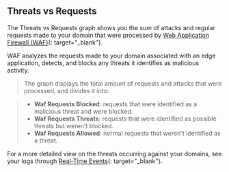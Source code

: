 ## Threats vs Requests

The Threats vs Requests graph shows you the *sum* of attacks and regular requests made to your domain that were processed by [Web Application Firewall (WAF)](https://www.azion.com/en/documentation/products/edge-firewall/web-application-firewall/){: target="_blank"}.

WAF analyzes the requests made to your domain associated with an edge application, detects, and blocks any threats it identifies as malicious activity.

> The graph displays the total amount of requests and attacks that were processed, and divides it into:

> - **Waf Requests Blocked**: requests that were identified as a malicious threat and were blocked.
> - **Waf Requests Threats**: requests that were identified as possible threats but weren't blocked.
> - **Waf Requests Allowed**: normal requests that weren't identified as a threat.

For a more detailed view on the threats occurring against your domains, see your logs through [Real-Time Events](https://www.azion.com/en/documentation/products/real-time-events/){: target="_blank"}.
